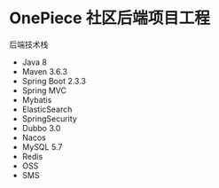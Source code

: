 # OnePiece 社区后端项目工程

后端技术栈
* Java 8
* Maven 3.6.3
* Spring Boot 2.3.3
* Spring MVC
* Mybatis  
* ElasticSearch
* SpringSecurity
* Dubbo 3.0
* Nacos  
* MySQL 5.7
* Redis
* OSS
* SMS
